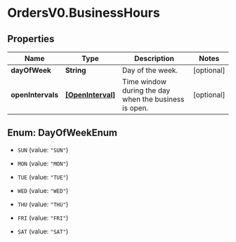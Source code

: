 # OrdersV0.BusinessHours

## Properties
Name | Type | Description | Notes
------------ | ------------- | ------------- | -------------
**dayOfWeek** | **String** | Day of the week. | [optional] 
**openIntervals** | [**[OpenInterval]**](OpenInterval.md) | Time window during the day when the business is open. | [optional] 


<a name="DayOfWeekEnum"></a>
## Enum: DayOfWeekEnum


* `SUN` (value: `"SUN"`)

* `MON` (value: `"MON"`)

* `TUE` (value: `"TUE"`)

* `WED` (value: `"WED"`)

* `THU` (value: `"THU"`)

* `FRI` (value: `"FRI"`)

* `SAT` (value: `"SAT"`)




